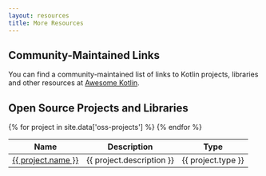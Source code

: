 ```yaml
---
layout: resources
title: More Resources
---
```


## Community-Maintained Links

You can find a community-maintained list of links to Kotlin projects, libraries and other resources at [Awesome Kotlin](http://kotlin.link/).

## Open Source Projects and Libraries

<table>
<thead>
<tr>
  <th>Name</th>
  <th>Description</th>
  <th>Type</th>
</tr>
</thead>
<tbody>
{% for project in site.data['oss-projects'] %}
<tr>
  <td><a href="{{ project.link }}">{{ project.name }}</a></td>
  <td>{{ project.description }}</td>
  <td>{{ project.type }}</td>
</tr>
{% endfor %}
</tbody>
</table>



